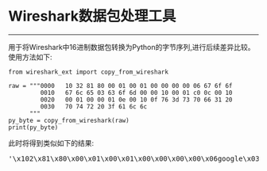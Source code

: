# Wireshark数据包处理工具
-----------------------------------
用于将Wireshark中16进制数据包转换为Python的字节序列,进行后续差异比较。  
使用方法如下:  

```
from wireshark_ext import copy_from_wireshark

raw = """0000   10 32 81 80 00 01 00 01 00 00 00 00 06 67 6f 6f
         0010   67 6c 65 03 63 6f 6d 00 00 10 00 01 c0 0c 00 10
         0020   00 01 00 00 01 0e 00 10 0f 76 3d 73 70 66 31 20
         0030   70 74 72 20 3f 61 6c 6c
      """
py_byte = copy_from_wireshark(raw)
print(py_byte)
```

此时将得到类似如下的结果:  

<pre>
'\x102\x81\x80\x00\x01\x00\x01\x00\x00\x00\x00\x06google\x03com\x00\x00\x10\x00\x01\xc0\x0c\x00\x10\x00\x01\x00\x00\x01\x0e\x00\x10\x0fv=spf1 ptr ?all'
</pre>